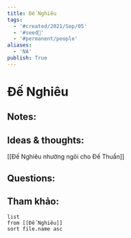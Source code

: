 ```yaml
---
title: Đế Nghiêu
tags:
  - '#created/2021/Sep/05'
  - '#seed🥜'
  - '#permanent/people'
aliases:
  - 'NA'
publish: True
---
```

# Đế Nghiêu

## Notes:


## Ideas & thoughts:
[[Đế Nghiêu nhường ngôi cho Đế Thuấn]]

## Questions:


## Tham khảo:
```dataview
list
from [[Đế Nghiêu]]
sort file.name asc
```